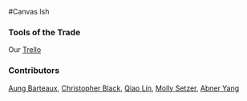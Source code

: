 #Canvas Ish

### Tools of the Trade
Our [Trello](https://trello.com/b/De0tTe3r/general-assembly-sweet-libs-group-project)

### Contributors
[Aung Barteaux](https://github.com/aung-barto), [Christopher Black](https://github.com/huckpilot), [Qiao Lin](https://github.com/qclin), [Molly Setzer](https://github.com/MawlSetz), [Abner Yang](http://github.com/sunsheeppoplar)